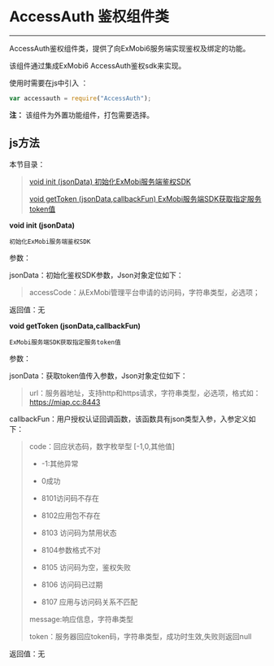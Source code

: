 # AccessAuth 鉴权组件类

----------

AccessAuth鉴权组件类，提供了向ExMobi6服务端实现鉴权及绑定的功能。

该组件通过集成ExMobi6 AccessAuth鉴权sdk来实现。 


使用时需要在js中引入 ：

```javascript
var accessauth = require("AccessAuth"); 
```

**注：** 该组件为外置功能组件，打包需要选择。

<h2 id="cid_1">js方法</h2>  

本节目录：

>[ void init (jsonData)  初始化ExMobi服务端鉴权SDK ](#ff_0)
> 
> [void getToken (jsonData,callbackFun)  ExMobi服务端SDK获取指定服务token值 ](#ff_1)



<span id="ff_0">**void init (jsonData)**</span>  

<code>初始化ExMobi服务端鉴权SDK</code>     

参数：

jsonData：初始化鉴权SDK参数，Json对象定位如下：

> accessCode：从ExMobi管理平台申请的访问码，字符串类型，必选项；

返回值：无



<span id="ff_1">**void getToken (jsonData,callbackFun)**</span>  

<code>ExMobi服务端SDK获取指定服务token值</code>   

参数： 

jsonData：获取token值传入参数，Json对象定位如下：

> url：服务器地址，支持http和https请求，字符串类型，必选项，格式如：https://miap.cc:8443


callbackFun：用户授权认证回调函数，该函数具有json类型入参，入参定义如下：  

> code：回应状态码，数字枚举型 [-1,0,其他值] 
> 
> - -1:其他异常
> 
> - 0成功 
> 
> - 8101访问码不存在 
> 
> - 8102应用包不存在 
> 
> - 8103 访问码为禁用状态 
> 
> - 8104参数格式不对
> 
> - 8105 访问码为空，鉴权失败 
> 
> - 8106 访问码已过期 
> 
> - 8107 应用与访问码关系不匹配
> 
> message:响应信息，字符串类型
> 
> token：服务器回应token码，字符串类型，成功时生效,失败则返回null

返回值：无
